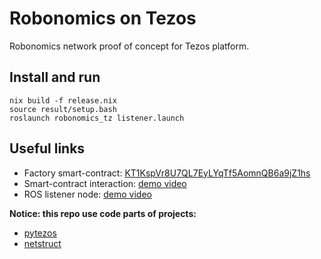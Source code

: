 Robonomics on Tezos
===================

Robonomics network proof of concept for Tezos platform.

Install and run
---------------

    nix build -f release.nix
    source result/setup.bash
    roslaunch robonomics_tz listener.launch

Useful links
------------

* Factory smart-contract: [KT1KspVr8U7QL7EyLYqTf5AomnQB6a9jZ1hs](https://alphanet.tzscan.io/KT1KspVr8U7QL7EyLYqTf5AomnQB6a9jZ1hs)
* Smart-contract interaction: [demo video](https://cloud.mail.ru/public/5siR/wi9S3BjHa)
* ROS listener node: [demo video](https://cloud.mail.ru/public/3vFt/43w88DGoL)

**Notice: this repo use code parts of projects:**

* [pytezos](https://github.com/murbard/pytezos)
* [netstruct](https://pypi.org/project/netstruct/)
